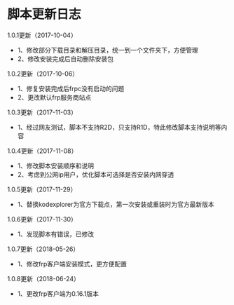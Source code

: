 脚本更新日志
======

1.0.1更新（2017-10-04）
- 1、修改部分下载目录和解压目录，统一到一个文件夹下，方便管理
- 2、修改安装完成后自动删除安装包

1.0.2更新（2017-10-06）
- 1、修复安装完成后frpc没有启动的问题
- 2、更改默认frp服务商站点

1.0.3更新（2017-11-03）
- 1、经过网友测试，脚本不支持R2D，只支持R1D，特此修改脚本支持说明等内容

1.0.4更新（2017-11-08）
- 1、修改脚本安装顺序和说明
- 2、考虑到公网ip用户，优化脚本可选择是否安装内网穿透

1.0.5更新（2017-11-29）
- 1、替换kodexplorer为官方下载点，第一次安装或重装时为官方最新版本

1.0.6更新（2017-11-30）
- 1、发现脚本有错误，已修改

1.0.7更新（2018-05-26）
- 1、修改frp客户端安装模式，更方便配置

1.0.8更新（2018-06-24）
- 1、更改frp客户端为0.16.1版本
